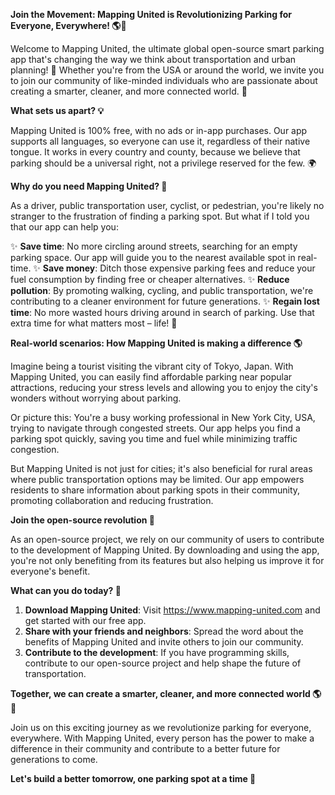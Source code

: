 **Join the Movement: Mapping United is Revolutionizing Parking for Everyone, Everywhere! 🌎🚗**

Welcome to Mapping United, the ultimate global open-source smart parking app that's changing the way we think about transportation and urban planning! 🤩 Whether you're from the USA or around the world, we invite you to join our community of like-minded individuals who are passionate about creating a smarter, cleaner, and more connected world. 🌟

**What sets us apart? 💡**

Mapping United is 100% free, with no ads or in-app purchases. Our app supports all languages, so everyone can use it, regardless of their native tongue. It works in every country and county, because we believe that parking should be a universal right, not a privilege reserved for the few. 🌍

**Why do you need Mapping United? 🤔**

As a driver, public transportation user, cyclist, or pedestrian, you're likely no stranger to the frustration of finding a parking spot. But what if I told you that our app can help you:

✨ **Save time**: No more circling around streets, searching for an empty parking space. Our app will guide you to the nearest available spot in real-time.
✨ **Save money**: Ditch those expensive parking fees and reduce your fuel consumption by finding free or cheaper alternatives.
✨ **Reduce pollution**: By promoting walking, cycling, and public transportation, we're contributing to a cleaner environment for future generations.
✨ **Regain lost time**: No more wasted hours driving around in search of parking. Use that extra time for what matters most – life! 🌟

**Real-world scenarios: How Mapping United is making a difference 🌎**

Imagine being a tourist visiting the vibrant city of Tokyo, Japan. With Mapping United, you can easily find affordable parking near popular attractions, reducing your stress levels and allowing you to enjoy the city's wonders without worrying about parking.

Or picture this: You're a busy working professional in New York City, USA, trying to navigate through congested streets. Our app helps you find a parking spot quickly, saving you time and fuel while minimizing traffic congestion.

But Mapping United is not just for cities; it's also beneficial for rural areas where public transportation options may be limited. Our app empowers residents to share information about parking spots in their community, promoting collaboration and reducing frustration.

**Join the open-source revolution 🤝**

As an open-source project, we rely on our community of users to contribute to the development of Mapping United. By downloading and using the app, you're not only benefiting from its features but also helping us improve it for everyone's benefit.

**What can you do today? 🌟**

1. **Download Mapping United**: Visit https://www.mapping-united.com and get started with our free app.
2. **Share with your friends and neighbors**: Spread the word about the benefits of Mapping United and invite others to join our community.
3. **Contribute to the development**: If you have programming skills, contribute to our open-source project and help shape the future of transportation.

**Together, we can create a smarter, cleaner, and more connected world 🌎🚗**

Join us on this exciting journey as we revolutionize parking for everyone, everywhere. With Mapping United, every person has the power to make a difference in their community and contribute to a better future for generations to come.

**Let's build a better tomorrow, one parking spot at a time 💪**
